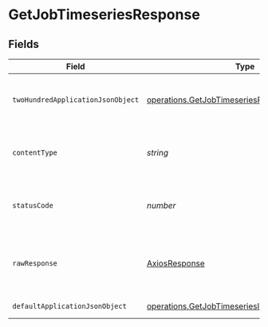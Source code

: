 # GetJobTimeseriesResponse


## Fields

| Field                                                                                                                     | Type                                                                                                                      | Required                                                                                                                  | Description                                                                                                               |
| ------------------------------------------------------------------------------------------------------------------------- | ------------------------------------------------------------------------------------------------------------------------- | ------------------------------------------------------------------------------------------------------------------------- | ------------------------------------------------------------------------------------------------------------------------- |
| `twoHundredApplicationJsonObject`                                                                                         | [operations.GetJobTimeseriesResponseBody](../../../sdk/models/operations/getjobtimeseriesresponsebody.md)                 | :heavy_minus_sign:                                                                                                        | An array of timeseries data, one entry per job.                                                                           |
| `contentType`                                                                                                             | *string*                                                                                                                  | :heavy_check_mark:                                                                                                        | HTTP response content type for this operation                                                                             |
| `statusCode`                                                                                                              | *number*                                                                                                                  | :heavy_check_mark:                                                                                                        | HTTP response status code for this operation                                                                              |
| `rawResponse`                                                                                                             | [AxiosResponse](https://axios-http.com/docs/res_schema)                                                                   | :heavy_minus_sign:                                                                                                        | Raw HTTP response; suitable for custom response parsing                                                                   |
| `defaultApplicationJsonObject`                                                                                            | [operations.GetJobTimeseriesInsightsResponseBody](../../../sdk/models/operations/getjobtimeseriesinsightsresponsebody.md) | :heavy_minus_sign:                                                                                                        | Error response.                                                                                                           |